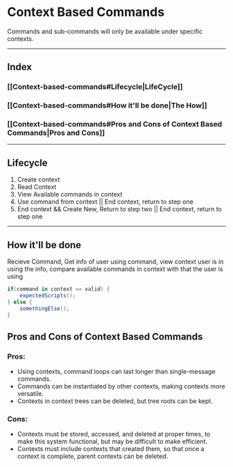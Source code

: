 # Context Based Commands
Commands and sub-commands will only be available under specific contexts.

---
## Index
### [[Context-based-commands#Lifecycle|LifeCycle]]
### [[Context-based-commands#How it'll be done|The How]]
### [[Context-based-commands#Pros and Cons of Context Based Commands|Pros and Cons]]
---
## Lifecycle
1. Create context
2. Read Context
3. View Available commands in context
4. Use command from context || End context, return to step one
5. End context && Create New, Return to step two || End context, return to step one
---
## How it'll be done
Recieve Command,
Get info of user using command,
view context user is in using the info,
compare available commands in context with that the user is using
```cs
if(command in context == valid) {
	expectedScripts();
} else {
	somethingElse();
}
```

## Pros and Cons of Context Based Commands
### Pros:
- Using contexts, command loops can last longer than single-message commands.
- Commands can be instantiated by other contexts, making contexts more versatile.
- Contexts in context trees can be deleted, but tree roots can be kept.
### Cons:
- Contexts must be stored, accessed, and deleted at proper times, to make this system functional, but may be difficult to make efficient.
- Contexts must include contexts that created them, so that once a context is complete, parent contexts can be deleted.